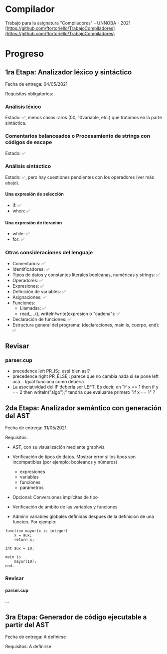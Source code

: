 # Compilador
Trabajo para la asignatura "Compiladores" - UNNOBA - 2021
[https://github.com/ftortoriello/TrabajoCompiladores](https://github.com/ftortoriello/TrabajoCompiladores)

# Progreso

## 1ra Etapa: Analizador léxico y sintáctico

Fecha de entrega: 04/05/2021

Requisitos obligatorios:

### Análisis léxico
Estado: :white_check_mark:, menos casos raros (00, 10variable, etc.) que tratamos en la parte sintáctica.

### Comentarios balanceados o Procesamiento de strings con códigos de escape
Estado: :white_check_mark:

### Análisis sintáctico
Estado: :white_check_mark:, pero hay cuestiones pendientes con los operadores (ver más abajo).

#### Una expresión de selección
* if: :white_check_mark:
* when: :white_check_mark:

#### Una expresión de iteración
* while: :white_check_mark:
* for: :white_check_mark:

### Otras consideraciones del lenguaje
* Comentarios: :white_check_mark:
* Identificadores: :white_check_mark:
* Tipos de datos y constantes literales booleanas, numéricas y strings: :white_check_mark:
* Operadores: :white_check_mark:
* Expresiones: :white_check_mark:
* Definición de variables: :white_check_mark:
* Asignaciones: :white_check_mark:
* Funciones:
  * Llamadas: :white_check_mark:
  * read_...(), writeln/write(expresion o "cadena"): :white_check_mark:
* Declaración de funciones: :white_check_mark:
* Estructura general del programa: (declaraciones, main is, cuerpo, end): :white_check_mark:

## Revisar
### parser.cup
* precedence left PR_IS;: está bien así?
* precedence right PR_ELSE;: parece que no cambia nada si se pone left acá... Igual funciona como debería
* La asociatividad del IF debería ser LEFT.
  Es decir, en "if x == 1 then if y == 2 then writeln("algo");" tendría que evaluarse primero "if x == 1" ?

## 2da Etapa: Analizador semántico con generación del AST

Fecha de entrega: 31/05/2021

Requisitos:
* AST, con su visualización mediante graphviz
* Verificación de tipos de datos. Mostrar error si los tipos son incompatibles (por ejemplo: booleanos y números)
  * expresiones
  * variables
  * funciones
  * parámetros
* Opcional: Conversiones implícitas de tipo
* Verificación de ámbito de las variables y funciones

* Adminir variables globales definidas despues de la definicion de una funcion. Por ejemplo:
```
function mayor(x is integer)
    x = aux;
    return x;

int aux = 10;

main is
    mayor(10);
end.
```

### Revisar

#### parser.cup
...

## 3ra Etapa: Generador de código ejecutable a partir del AST

Fecha de entrega: A definirse

Requisitos:
A definirse
